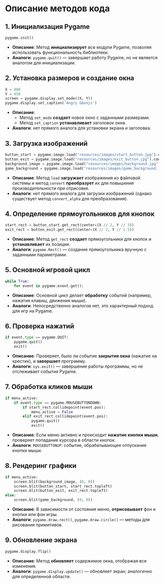 # Описание методов кода

## 1. Инициализация Pygame
```python
pygame.init()
```
- **Описание**: Метод **инициализирует** все модули Pygame, позволяя использовать функциональность библиотеки.
- **Аналоги**: `pygame.quit()` — завершает работу Pygame, но не является аналогом для инициализации.

## 2. Установка размеров и создание окна
```python
X = 800
Y = 450
screen = pygame.display.set_mode((X, Y))
pygame.display.set_caption('Angry Gbonjs')
```
- **Описание**:
  - Метод `set_mode` **создает** новое окно с заданными размерами.
  - Метод `set_caption` **устанавливает** заголовок окна.
- **Аналоги**:  нет прямого аналога для установки экрана и заголовка.

## 3. Загрузка изображений
```python
button_start = pygame.image.load("resources/images/start_button.jpg").convert()
button_exit = pygame.image.load("resources/images/exit_button.jpg").convert()
background_image = pygame.image.load("resources/images/background.jpg").convert()
game_background = pygame.image.load("resources/images/game_background.jpg").convert()
```
- **Описание**: Метод `load` **загружает** изображения из файловой системы и метод `convert` **преобразует** их для повышения производительности при отрисовке.
- **Аналоги**: нет прямого аналога для загрузки изображений (однако существует метод `convert_alpha` для преобразования).

## 4. Определение прямоугольников для кнопок
```python
start_rect = button_start.get_rect(center=(X // 2, Y // 3))
exit_rect = button_exit.get_rect(center=(X // 2, Y // 1.5))
```
- **Описание**: Метод `get_rect` **создает** прямоугольники для кнопок и **устанавливает** их позиции.
- **Аналоги**: `pygame.Rect()` — создание прямоугольника вручную с заданными параметрами.

## 5. Основной игровой цикл
```python
while True:
    for event in pygame.event.get():
```
- **Описание**: Основной цикл делает **обработку** событий (например, нажатия клавиш, движения мыши).
- **Аналоги**: Непосредственно аналогов нет, это характерный подход для игр на Pygame.

## 6. Проверка нажатий
```python
if event.type == pygame.QUIT:
    pygame.quit()
    exit()
```
- **Описание**: Проверяет, было ли событие **закрытия окна** (нажатие на крестик), и **завершает** программу.
- **Аналоги**: `sys.exit()` — завершение работы программы, но не отслеживает события Pygame.

## 7. Обработка кликов мыши
```python
if menu_active:
    if event.type == pygame.MOUSEBUTTONDOWN:
        if start_rect.collidepoint(event.pos):
            menu_active = False
        elif exit_rect.collidepoint(event.pos):
            pygame.quit()
            exit()
```
- **Описание**: Если меню активно и происходит **нажатие кнопки мыши**, проверяет попадание курсора в области кнопок.
- **Аналоги**: `MOUSEBUTTONUP`: событие, обрабатывающее отпускание кнопки мыши.

## 8. Рендеринг графики
```python
if menu_active:
    screen.blit(background_image, (0, 0))
    screen.blit(button_start, start_rect.topleft)
    screen.blit(button_exit, exit_rect.topleft)
else:
    screen.blit(game_background, (0, 0))
```
- **Описание**: В зависимости от состояния меню, **отрисовывает** фон и кнопки или фон игры.
- **Аналоги**: `pygame.draw.rect()`, `pygame.draw.circle()` — методы для рисования примитивов.

## 9. Обновление экрана
```python
pygame.display.flip()
```
- **Описание**: Метод **обновляет** содержимое окна, отображая все изменения.
- **Аналоги**: `pygame.display.update()` — обновляет экран, аналогично для определенной области.
